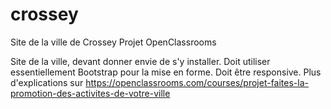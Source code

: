 # crossey
Site de la ville de Crossey
Projet OpenClassrooms

Site de la ville, devant donner envie de s'y installer.
Doit utiliser essentiellement Bootstrap pour la mise en forme.
Doit être responsive.
Plus d'explications sur https://openclassrooms.com/courses/projet-faites-la-promotion-des-activites-de-votre-ville